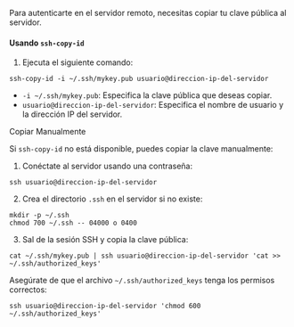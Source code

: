 Para autenticarte en el servidor remoto, necesitas copiar tu clave pública al servidor.

#### Usando `ssh-copy-id`

1. Ejecuta el siguiente comando:

```
ssh-copy-id -i ~/.ssh/mykey.pub usuario@direccion-ip-del-servidor
```

- `-i ~/.ssh/mykey.pub`: Especifica la clave pública que deseas copiar.
- `usuario@direccion-ip-del-servidor`: Especifica el nombre de usuario y la dirección IP del servidor.

Copiar Manualmente

Si `ssh-copy-id` no está disponible, puedes copiar la clave manualmente:

1. Conéctate al servidor usando una contraseña:

```
ssh usuario@direccion-ip-del-servidor
```

2. Crea el directorio `.ssh` en el servidor si no existe:

```
mkdir -p ~/.ssh
chmod 700 ~/.ssh -- 04000 o 0400
```

3. Sal de la sesión SSH y copia la clave pública:

```
cat ~/.ssh/mykey.pub | ssh usuario@direccion-ip-del-servidor 'cat >> ~/.ssh/authorized_keys'
```

Asegúrate de que el archivo `~/.ssh/authorized_keys` tenga los permisos correctos:

```
ssh usuario@direccion-ip-del-servidor 'chmod 600 ~/.ssh/authorized_keys'
```

